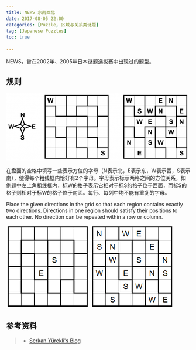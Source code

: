 ```yaml
---
title: NEWS 东南西北
date: 2017-08-05 22:00
categories: [Puzzle, 区域与关系类谜题]
tag: [Japanese Puzzles]
toc: true

---
```


NEWS，曾在2002年、2005年日本谜题选拔赛中出现过的题型。

## 规则

![NEWS例题，来自11th JPC](/images/news.png)

在盘面的空格中填写一些表示方位的字母（N表示北，E表示东，W表示西，S表示南），使得每个粗线框内恰好有2个字母。字母表示标示两格之间的方位关系，如例题中左上角粗线框内，标W的格子表示它相对于标S的格子位于西面，而标S的格子则相对于标W的格子位于南面。每行、每列中均不能有重复的字母。

Place the given directions in the grid so that each region contains exactly two directions. Directions in one region should satisfy their positions to each other. No direction can be repeated within a row or column.

![NEWS例题，来自14th JPC](/images/news_e.png)
![NEWS例题解答](/images/news_a.png)

## 参考资料
> - [Serkan Yürekli's Blog](https://yureklis.wordpress.com/2012/06/20/news/)